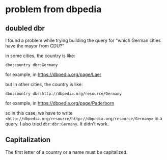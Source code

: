 # problem from dbpedia

## doubled dbr

I found a problem while trying building the query for "which German cities have the mayor from CDU?"

in some cities, the country is like:

`
dbo:country dbr:Germany
`

for example, in <https://dbpedia.org/page/Laer>

but in other cities, the country is like:

`
dbo:country dbr:http://dbpedia.org/resource/Germany
`

for example, in <https://dbpedia.org/page/Paderborn>

so in this case, we have to write `<http://dbpedia.org/resource/http://dbpedia.org/resource/Germany>` in a query.
I also tried `dbr:dbr:Germany`. It didn't work.

## Capitalization

The first letter of a country or a name must be capitalized.
